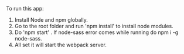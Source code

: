 To run this app:
1. Install Node and npm globally.
2. Go to the root folder and run 'npm install' to install node modules.
3. Do 'npm start' . If node-sass error comes while running do npm i -g node-sass.
4. All set it will start the webpack server.